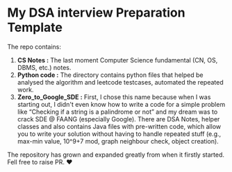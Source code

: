 # My DSA interview Preparation Template
The repo contains:
1. **CS Notes :** The last moment Computer Science fundamental (CN, OS, DBMS, etc.) notes.
2. **Python code :** The directory contains python files that helped be analysed the algorithm and leetcode testcases, automated the repeated work.
3. **Zero_to_Google_SDE :** First, I chose this name because when I was starting out, I didn't even know how to write a code for a simple problem like “Checking if a string is a palindrome or not” and my dream was to crack SDE @ FAANG (especially Google).
There are DSA Notes, helper classes and also contains Java files with pre-written code, which allow you to write your solution without having to handle repeated stuff (e.g., max-min value, 10^9+7 mod, graph neighbour check, object creation). 

The repository has grown and expanded greatly from when it firstly started. 
Fell free to raise PR. ❤
